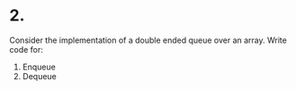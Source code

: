 # 2. 
Consider the implementation of a double ended queue over an array. Write code for:

1. Enqueue
2. Dequeue


